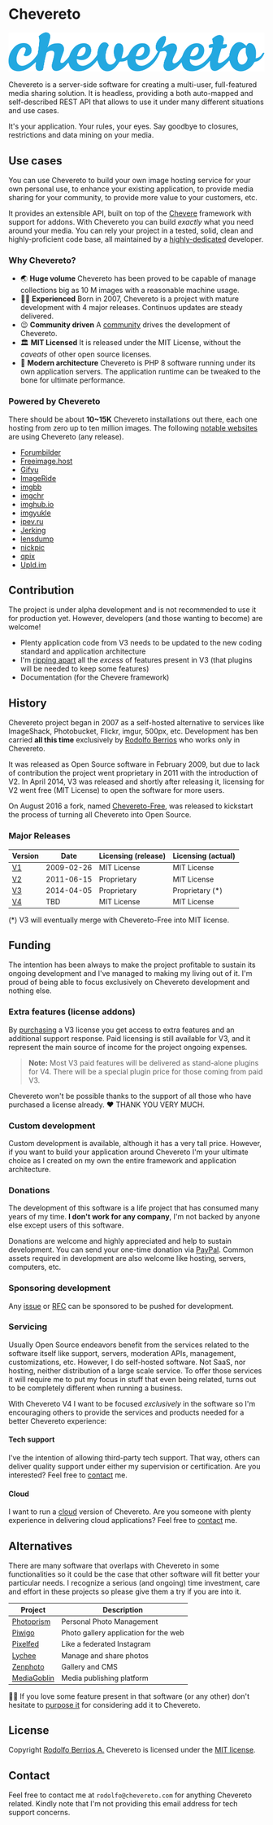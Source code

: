 # Chevereto

![Chevereto](LOGO.svg)

Chevereto is a server-side software for creating a multi-user, full-featured media sharing solution. It is headless, providing a both auto-mapped and self-described REST API that allows to use it under many different situations and use cases.

It's your application. Your rules, your eyes. Say goodbye to closures, restrictions and data mining on your media.

## Use cases

You can use Chevereto to build your own image hosting service for your own personal use, to enhance your existing application, to provide media sharing for your community, to provide more value to your customers, etc.

It provides an extensible API, built on top of the [Chevere](https://chevere.org/) framework with support for addons. With Chevereto you can build _exactly_ what you need around your media. You can rely your project in a tested, solid, clean and highly-proficient code base, all maintained by a [highly-dedicated](https://github.com/rodolfoberrios) developer.

### Why Chevereto?

- 🌏 **Huge volume**
  Chevereto has been proved to be capable of manage collections big as 10 M images with a reasonable machine usage.
- 🧔🏾 **Experienced**
  Born in 2007, Chevereto is a project with mature development with 4 major releases. Continuos updates are steady delivered.
- 😉 **Community driven**
  A [community](https://chevereto.com/community/) drives the development of Chevereto.
- 🏛 **MIT Licensed**
  It is released under the MIT License, without the _caveats_ of other open source licenses.
- 💎 **Modern architecture**
  Chevereto is PHP 8 software running under its own application servers. The application runtime can be tweaked to the bone for ultimate performance.

### Powered by Chevereto

There should be about **10~15K** Chevereto installations out there, each one hosting from zero up to ten million images. The following [notable websites](https://chevereto.com/community/threads/big-chevereto-hosts.8808/) are using Chevereto (any release).

- [Forumbilder](https://forumbilder.com/)
- [Freeimage.host](https://freeimage.host/)
- [Gifyu](https://gifyu.com/)
- [ImageRide](https://imageride.com/)
- [imgbb](https://imgbb.com/)
- [imgchr](https://imgchr.com/)
- [imghub.io](https://imghub.io/)
- [imgyukle](https://imgyukle.com/)
- [ipev.ru](https://ipev.ru/)
- [Jerking](https://jerking.empornium.ph/)
- [lensdump](https://lensdump.com/)
- [nickpic](https://nickpic.host/)
- [qpix](https://qpix.com/)
- [Upld.im](https://upld.im/)

## Contribution

The project is under alpha development and is not recommended to use it for production yet. However, developers (and those wanting to become) are welcome!

- Plenty application code from V3 needs to be updated to the new coding standard and application architecture
- I'm [ripping apart](https://chevereto.com/community/threads/features-to-deprecate-for-v4.11531/) all the _excess_ of features present in V3 (that plugins will be needed to keep some features)
- Documentation (for the Chevere framework)

## History

Chevereto project began in 2007 as a self-hosted alternative to services like ImageShack, Photobucket, Flickr, imgur, 500px, etc. Development has ben carried **all this time** exclusively by [Rodolfo Berrios](https://rodolfoberrios.com/) who works only in Chevereto.

It was released as Open Source software in February 2009, but due to lack of contribution the project went proprietary in 2011 with the introduction of V2. In April 2014, V3 was released and shortly after releasing it, licensing for V2 went free (MIT License) to open the software for more users.

On August 2016 a fork, named [Chevereto-Free](https://github.com/chevereto/chevereto-free), was released to kickstart the process of turning all Chevereto into Open Source.

### Major Releases

| Version                                            | Date       | Licensing (release) | Licensing (actual) |
| -------------------------------------------------- | ---------- | ------------------- | ------------------ |
| [V1](https://code.google.com/archive/p/chevereto/) | 2009-02-26 | MIT License         | MIT License        |
| [V2](https://github.com/chevereto/chevereto-2)     | 2011-06-15 | Proprietary         | MIT License        |
| [V3](https://chevereto.com/releases)               | 2014-04-05 | Proprietary         | Proprietary (*)    |
| [V4](https://github.com/chevereto/chevereto)       | TBD        | MIT License         | MIT License        |

(*) V3 will eventually merge with Chevereto-Free into MIT license.

## Funding

The intention has been always to make the project profitable to sustain its ongoing development and I've managed to making my living out of it. I'm proud of being able to focus exclusively on Chevereto development and nothing else.

### Extra features (license addons)

By [purchasing](https://chevereto.com/pricing/) a V3 license you get access to extra features and an additional support response. Paid licensing is still available for V3, and it represent the main source of income for the project ongoing expenses.

> **Note:** Most V3 paid features will be delivered as stand-alone plugins for V4. There will be a special plugin price for those coming from paid V3.

Chevereto won't be possible thanks to the support of all those who have purchased a license already. ❤ THANK YOU VERY MUCH.

### Custom development

Custom development is available, although it has a very tall price. However, if you want to build your application around Chevereto I'm your ultimate choice as I created on my own the entire framework and application architecture.

### Donations

The development of this software is a life project that has consumed many years of my time. **I don't work for any company**, I'm not backed by anyone else except users of this software.

Donations are welcome and highly appreciated and help to sustain development. You can send your one-time donation via [PayPal](https://paypal.me/RodolfoBerrios). Common assets required in development are also welcome like hosting, servers, computers, etc.

<!-- ❤ I thank very much all my [donors](DONORS.md). -->

### Sponsoring development

Any [issue](https://github.com/Chevereto/chevereto/issues) or [RFC](https://github.com/Chevereto/rfc-sourcing/blob/master/RFC.md) can be sponsored to be pushed for development.

<!-- 👏🏾 My [sponsors](SPONSORS.md) get listed and their contribution is highly appreciated. -->

### Servicing

Usually Open Source endeavors benefit from the services related to the software itself like support, servers, moderation APIs, management, customizations, etc. However, I do self-hosted software. Not SaaS, nor hosting, neither distribution of a large scale service. To offer those services it will require me to put my focus in stuff that even being related, turns out to be completely different when running a business.

With Chevereto V4 I want to be focused _exclusively_ in the software so I'm encouraging others to provide the services and products needed for a better Chevereto experience:

#### Tech support

I've the intention of allowing third-party tech support. That way, others can deliver quality support under either my supervision or certification. Are you interested? Feel free to [contact](#contact) me.

#### Cloud

I want to run a [cloud](https://chevereto.cloud/) version of Chevereto. Are you someone with plenty experience in delivering cloud applications? Feel free to [contact](#contact) me.

## Alternatives

There are many software that overlaps with Chevereto in some functionalities so it could be the case that other software will fit better your particular needs. I recognize a serious (and ongoing) time investment, care and effort in these projects so please give them a try if you are into it.

| Project                                     | Description                           |
| ------------------------------------------- | ------------------------------------- |
| [Photoprism](https://photoprism.org/)       | Personal Photo Management             |
| [Piwigo](https://piwigo.org/)               | Photo gallery application for the web |
| [Pixelfed](https://pixelfed.org/)           | Like a federated Instagram            |
| [Lychee](https://lycheeorg.github.io/)      | Manage and share photos               |
| [Zenphoto](https://www.zenphoto.org/)       | Gallery and CMS                       |
| [MediaGoblin](https://www.mediagoblin.org/) | Media publishing platform             |

👍🏾 If you love some feature present in that software (or any other) don't hesitate to [purpose it]([issues](https://github.com/chevereto/chevereto/issues/new)) for considering add it to Chevereto.

## License

Copyright [Rodolfo Berrios A.](https://rodolfoberrios.com/) Chevereto is licensed under the [MIT license](LICENSE).

## Contact

Feel free to contact me at `rodolfo@chevereto.com` for anything Chevereto related. Kindly note that I'm not providing this email address for tech support concerns.
